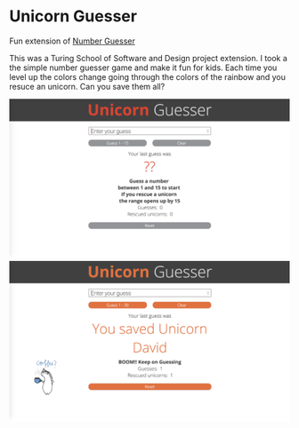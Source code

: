 # Unicorn Guesser
Fun extension of [Number Guesser](https://mrayanne113.github.io/number-guesser/) 

This was a Turing School of Software and Design project extension. I took a the simple number guesser game and make it fun for kids. Each time you level up the colors change going through the colors of the rainbow and you resuce an unicorn. Can you save them all?


![on page load](images/pageload.png)
![save david](images/save-david.png)
